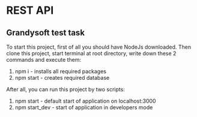 # REST API
## Grandysoft test task

To start this project, first of all you should have NodeJs downloaded. 
Then clone this project, start terminal at root directory, write down these 2 commands and execute them:
1) npm i - installs all required packages
2) npm start - creates required database


After all, you can run this project by two scripts:
1) npm start - default start of application on localhost:3000
2) npm start_dev - start of application in developers mode

